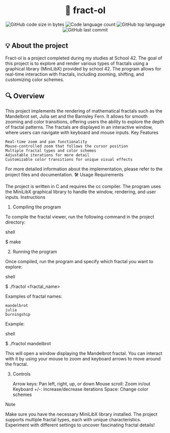 <h1 align="center"> 
    🌿 fract-ol 
</h1> 

<p align="center"> 
  <img alt="GitHub code size in bytes" src="https://img.shields.io/github/languages/code-size/jose5556/fract-ol?color=lightblue" /> 
  <img alt="Code language count" src="https://img.shields.io/github/languages/count/jose5556/fract-ol?color=yellow" /> 
  <img alt="GitHub top language" src="https://img.shields.io/github/languages/top/jose5556/fract-ol?color=blue" /> 
  <img alt="GitHub last commit" src="https://img.shields.io/github/last-commit/jose5556/fract-ol?color=green" /> 
</p>

## 💡 About the project

Fract-ol is a project completed during my studies at School 42. 
The goal of this project is to explore and render various types of fractals using a graphical library (MiniLibX) provided by school 42. 
The program allows for real-time interaction with fractals, including zooming, shifting, and customizing color schemes.

## 🔍 Overview

This project implements the rendering of mathematical fractals such as the Mandelbrot set, Julia set and the Barnsley Fern. 
It allows for smooth zooming and color transitions, offering users the ability to explore the depth of fractal patterns. The fractals are displayed in an interactive window, where users can navigate with keyboard and mouse inputs.
Key Features

    Real-time zoom and pan functionality
    Mouse-controlled zoom that follows the cursor position
    Multiple fractal types and color schemes
    Adjustable iterations for more detail
    Customizable color transitions for unique visual effects

For more detailed information about the implementation, please refer to the project files and documentation.
🛠️ Usage
Requirements

The project is written in C and requires the cc compiler. The program uses the MiniLibX graphical library to handle the window, rendering, and user inputs.
Instructions

1. Compiling the program

To compile the fractal viewer, run the following command in the project directory:

shell

$ make

2. Running the program

Once compiled, run the program and specify which fractal you want to explore:

shell

$ ./fractol <fractal_name>

Examples of fractal names:

    mandelbrot
    julia
    burningship

Example:

shell

$ ./fractol mandelbrot

This will open a window displaying the Mandelbrot fractal. You can interact with it by using your mouse to zoom and keyboard arrows to move around the fractal.

3. Controls

    Arrow keys: Pan left, right, up, or down
    Mouse scroll: Zoom in/out
    Keyboard +/-: Increase/decrease iterations
    Space: Change color schemes

Note

Make sure you have the necessary MiniLibX library installed. The project supports multiple fractal types, each with unique characteristics. Experiment with different settings to uncover fascinating fractal details!

